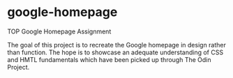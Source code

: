 # google-homepage
TOP Google Homepage Assignment

The goal of this project is to recreate the Google homepage in design rather than function. The hope is to showcase an adequate understanding of CSS and HMTL fundamentals which have been picked up through The Odin Project. 
